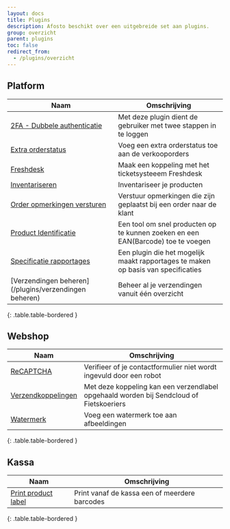 ```yaml
---
layout: docs
title: Plugins
description: Afosto beschikt over een uitgebreide set aan plugins.
group: overzicht
parent: plugins
toc: false
redirect_from:
  - /plugins/overzicht
---
```

## Platform  

|Naam|Omschrijving|  
|---|---|
|[2FA - Dubbele authenticatie](/plugins/2fa-dubbele-authenticatie)|Met deze plugin dient de gebruiker met twee stappen in te loggen|
|[Extra orderstatus](/plugins/extra-orderstatussen)|Voeg een extra orderstatus toe aan de verkooporders|
|[Freshdesk](/plugins/freshdesk)|Maak een koppeling met het ticketsysteeem Freshdesk|
|[Inventariseren](/plugins/inventariseren)|Inventariseer je producten|
|[Order opmerkingen versturen](/plugins/order-opmerkingen-versturen)|Verstuur opmerkingen die zijn geplaatst bij een order naar de klant|
|[Product Identificatie](/plugins/pid)|Een tool om snel producten op te kunnen zoeken en een EAN(Barcode) toe te voegen|
|[Specificatie rapportages](/plugins/specificatie-rapportages)| Een plugin die het mogelijk maakt rapportages te maken op basis van specificaties|
|[Verzendingen beheren](/plugins/verzendingen beheren)|Beheer al je verzendingen vanuit één overzicht|
{: .table.table-bordered }

## Webshop

|Naam|Omschrijving|
|---|---|
|[ReCAPTCHA](/plugins/recaptcha)|Verifieer of je contactformulier niet wordt ingevuld door een robot|
|[Verzendkoppelingen](/plugins/verzendkoppelingen)|Met deze koppeling kan een verzendlabel opgehaald worden bij Sendcloud of Fietskoeriers|
|[Watermerk](/plugins/watermerk)|Voeg een watermerk toe aan afbeeldingen|
{: .table.table-bordered }

## Kassa

|Naam|Omschrijving|
|---|---|
|[Print product label](/plugins/print_product_label)|Print vanaf de kassa een of meerdere barcodes|
{: .table.table-bordered }

